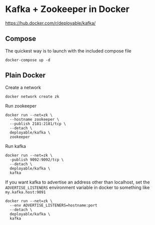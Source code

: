 # Kafka + Zookeeper in Docker

https://hub.docker.com/r/deployable/kafka/

## Compose

The quickest way is to launch with the included compose file

    docker-compose up -d

## Plain Docker

Create a network

    docker network create zk

Run zookeeper

    docker run --net=zk \
      --hostname zookeeper \
      --publish 2181:2181/tcp \
      --detach \
      deployable/kafka \
      zookeeper

Run kafka

    docker run --net=zk \
      -publish 9092:9092/tcp \
      --detach \
      deployable/kafka \
      kafka

If you want kafka to advertise an address other than localhost, set  the 
 `ADVERTISE_LISTENERS` environment variable in docker to something like `my.kafka.host:9091`

    docker run --net=zk \
      --env ADVERTISE_LISTENERS=hostname:port
      --detach \
      deployable/kafka \
      kafka


